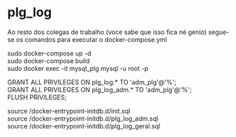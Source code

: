 # plg_log
Ao resto dos colegas de trabalho (voce sabe que isso fica né genio) segue-se os comandos para executar o docker-compose.yml

sudo docker-compose up -d <br>
sudo docker-compose build <br>
sudo docker exec -it mysql_plg mysql -u root -p <br>

GRANT ALL PRIVILEGES ON plg_log.* TO 'adm_plg'@'%'; <br>
GRANT ALL PRIVILEGES ON plg_log_adm.* TO 'adm_plg'@'%'; <br>
FLUSH PRIVILEGES; <br>

source /docker-entrypoint-initdb.d/init.sql <br>
source /docker-entrypoint-initdb.d/plg_log_adm.sql <br>
source /docker-entrypoint-initdb.d/plg_log_geral.sql
